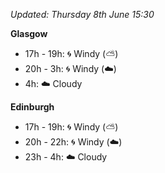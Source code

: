 *Updated: Thursday 8th June 15:30*

**Glasgow**

* 17h - 19h: :cyclone: Windy (:partly_sunny:)
* 20h - 3h: :cyclone: Windy (:cloud:)
* 4h: :cloud: Cloudy

**Edinburgh**

* 17h - 19h: :cyclone: Windy (:partly_sunny:)
* 20h - 22h: :cyclone: Windy (:cloud:)
* 23h - 4h: :cloud: Cloudy
